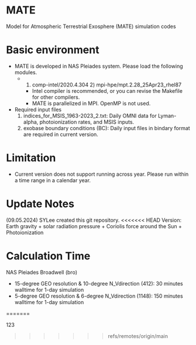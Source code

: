 # MATE
Model for Atmospheric Terrestrial Exosphere (MATE) simulation codes

# Basic environment
 - MATE is developed in NAS Pleiades system. Please load the following modules.
   - 1) comp-intel/2020.4.304   2) mpi-hpe/mpt.2.28_25Apr23_rhel87
     - Intel compiler is recommended, or you can revise the Makefile for other compilers.
     - MATE is parallelized in MPI. OpenMP is not used.
 - Required input files
    1) indices_for_MSIS_1963-2023_2.txt: Daily OMNI data for Lyman-alpha, photoionization rates, and MSIS inputs.
    2) exobase boundary conditions (BC): Daily input files in bindary format are required in current version.

# Limitation 
 - Current version does not support running across year. Please run within a time range in a calendar year.

# Update Notes
(09.05.2024) SYLee created this git repository.
<<<<<<< HEAD
 Version: Earth gravity + solar radiation pressure + Coriolis force around the Sun + Photoionization

# Calculation Time
 NAS Pleiades Broadwell (bro)
 - 15-degree GEO resolution & 10-degree N_Vdirection (412): 30 minutes walltime for 1-day simulation
 - 5-degree GEO resolution & 6-degree N_Vdirection (1148): 150 minutes walltime for 1-day simulation 

=======

123
>>>>>>> refs/remotes/origin/main



